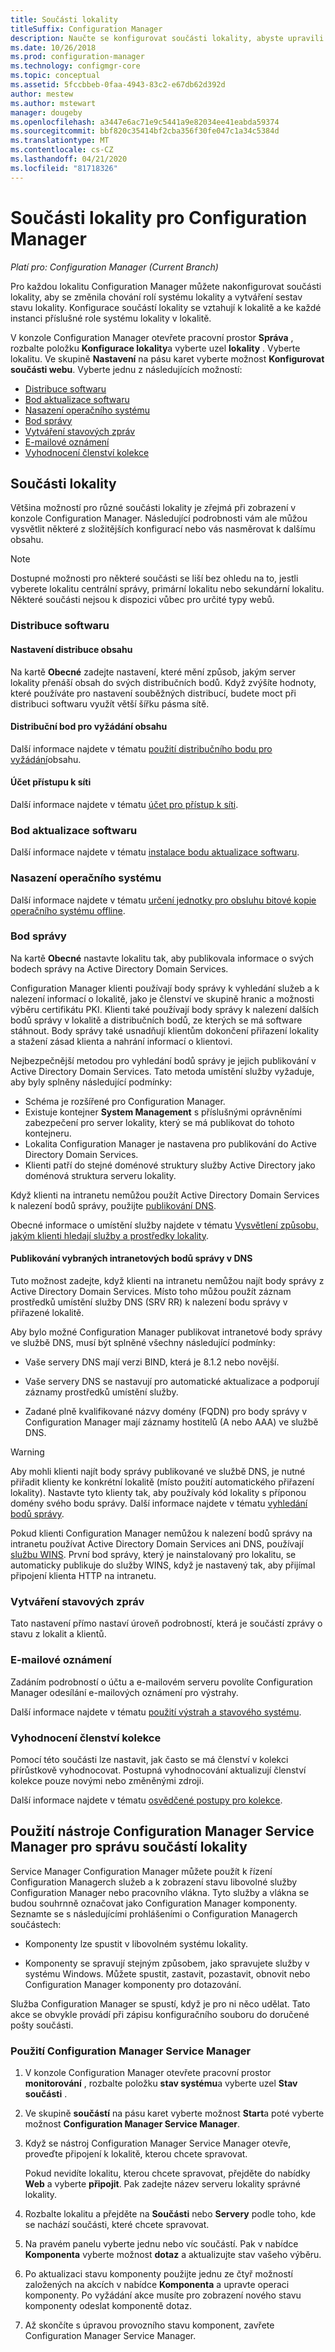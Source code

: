 ```yaml
---
title: Součásti lokality
titleSuffix: Configuration Manager
description: Naučte se konfigurovat součásti lokality, abyste upravili chování rolí systému lokality a vytváření sestav stavu lokality.
ms.date: 10/26/2018
ms.prod: configuration-manager
ms.technology: configmgr-core
ms.topic: conceptual
ms.assetid: 5fccbbeb-0faa-4943-83c2-e67db62d392d
author: mestew
ms.author: mstewart
manager: dougeby
ms.openlocfilehash: a3447e6ac71e9c5441a9e82034ee41eabda59374
ms.sourcegitcommit: bbf820c35414bf2cba356f30fe047c1a34c5384d
ms.translationtype: MT
ms.contentlocale: cs-CZ
ms.lasthandoff: 04/21/2020
ms.locfileid: "81718326"
---
```

# <a name="site-components-for-configuration-manager"></a>Součásti lokality pro Configuration Manager

*Platí pro: Configuration Manager (Current Branch)*

Pro každou lokalitu Configuration Manager můžete nakonfigurovat součásti lokality, aby se změnila chování rolí systému lokality a vytváření sestav stavu lokality. Konfigurace součástí lokality se vztahují k lokalitě a ke každé instanci příslušné role systému lokality v lokalitě.  

V konzole Configuration Manager otevřete pracovní prostor **Správa** , rozbalte položku **Konfigurace lokality**a vyberte uzel **lokality** . Vyberte lokalitu. Ve skupině **Nastavení** na pásu karet vyberte možnost **Konfigurovat součásti webu**. Vyberte jednu z následujících možností:

- [Distribuce softwaru](#software-distribution)  
- [Bod aktualizace softwaru](#software-update-point) 
- [Nasazení operačního systému](#operating-system-deployment)
- [Bod správy](#management-point)  
- [Vytváření stavových zpráv](#status-reporting)  
- [E-mailové oznámení](#email-notification)
- [Vyhodnocení členství kolekce](#bkmk_colleval)


## <a name="about-site-components"></a>Součásti lokality  

 Většina možností pro různé součásti lokality je zřejmá při zobrazení v konzole Configuration Manager. Následující podrobnosti vám ale můžou vysvětlit některé z složitějších konfigurací nebo vás nasměrovat k dalšímu obsahu.  

> [!Note]  
> Dostupné možnosti pro některé součásti se liší bez ohledu na to, jestli vyberete lokalitu centrální správy, primární lokalitu nebo sekundární lokalitu. Některé součásti nejsou k dispozici vůbec pro určité typy webů.  



### <a name="software-distribution"></a>Distribuce softwaru  

#### <a name="content-distribution-settings"></a>Nastavení distribuce obsahu
Na kartě **Obecné** zadejte nastavení, které mění způsob, jakým server lokality přenáší obsah do svých distribučních bodů. Když zvýšíte hodnoty, které používáte pro nastavení souběžných distribucí, budete moct při distribuci softwaru využít větší šířku pásma sítě.  

#### <a name="pull-distribution-point"></a>Distribuční bod pro vyžádání obsahu
Další informace najdete v tématu [použití distribučního bodu pro vyžádání](../../../plan-design/hierarchy/use-a-pull-distribution-point.md)obsahu.

#### <a name="network-access-account"></a>Účet přístupu k síti
Další informace najdete v tématu [účet pro přístup k síti](../../../plan-design/hierarchy/accounts.md#network-access-account).  


### <a name="software-update-point"></a>Bod aktualizace softwaru  

Další informace najdete v tématu [instalace bodu aktualizace softwaru](../../../../sum/get-started/install-a-software-update-point.md).  


### <a name="operating-system-deployment"></a>Nasazení operačního systému

Další informace najdete v tématu [určení jednotky pro obsluhu bitové kopie operačního systému offline](../../../../osd/get-started/manage-operating-system-images.md#bkmk_servicing-drive).


### <a name="management-point"></a>Bod správy  

Na kartě **Obecné** nastavte lokalitu tak, aby publikovala informace o svých bodech správy na Active Directory Domain Services.  

Configuration Manager klienti používají body správy k vyhledání služeb a k nalezení informací o lokalitě, jako je členství ve skupině hranic a možnosti výběru certifikátu PKI. Klienti také používají body správy k nalezení dalších bodů správy v lokalitě a distribučních bodů, ze kterých se má software stáhnout. Body správy také usnadňují klientům dokončení přiřazení lokality a stažení zásad klienta a nahrání informací o klientovi.  

Nejbezpečnější metodou pro vyhledání bodů správy je jejich publikování v Active Directory Domain Services. Tato metoda umístění služby vyžaduje, aby byly splněny následující podmínky:

- Schéma je rozšířené pro Configuration Manager.
- Existuje kontejner **System Management** s příslušnými oprávněními zabezpečení pro server lokality, který se má publikovat do tohoto kontejneru.
- Lokalita Configuration Manager je nastavena pro publikování do Active Directory Domain Services.
- Klienti patří do stejné doménové struktury služby Active Directory jako doménová struktura serveru lokality.  

Když klienti na intranetu nemůžou použít Active Directory Domain Services k nalezení bodů správy, použijte [publikování DNS](../../../plan-design/hierarchy/understand-how-clients-find-site-resources-and-services.md#bkmk_dns).  

Obecné informace o umístění služby najdete v tématu [Vysvětlení způsobu, jakým klienti hledají služby a prostředky lokality](../../../plan-design/hierarchy/understand-how-clients-find-site-resources-and-services.md).  


#### <a name="publish-selected-intranet-management-points-in-dns"></a>Publikování vybraných intranetových bodů správy v DNS
Tuto možnost zadejte, když klienti na intranetu nemůžou najít body správy z Active Directory Domain Services. Místo toho můžou použít záznam prostředků umístění služby DNS (SRV RR) k nalezení bodu správy v přiřazené lokalitě.  

Aby bylo možné Configuration Manager publikovat intranetové body správy ve službě DNS, musí být splněné všechny následující podmínky:  

-   Vaše servery DNS mají verzi BIND, která je 8.1.2 nebo novější.  

-   Vaše servery DNS se nastavují pro automatické aktualizace a podporují záznamy prostředků umístění služby.  

-   Zadané plně kvalifikované názvy domény (FQDN) pro body správy v Configuration Manager mají záznamy hostitelů (A nebo AAA) ve službě DNS.  

> [!WARNING]  
>  Aby mohli klienti najít body správy publikované ve službě DNS, je nutné přiřadit klienty ke konkrétní lokalitě (místo použití automatického přiřazení lokality). Nastavte tyto klienty tak, aby používaly kód lokality s příponou domény svého bodu správy. Další informace najdete v tématu [vyhledání bodů správy](../../../clients/deploy/assign-clients-to-a-site.md#locating-management-points).  

Pokud klienti Configuration Manager nemůžou k nalezení bodů správy na intranetu používat Active Directory Domain Services ani DNS, používají [službu WINS](../../../plan-design/hierarchy/understand-how-clients-find-site-resources-and-services.md#bkmk_wins). První bod správy, který je nainstalovaný pro lokalitu, se automaticky publikuje do služby WINS, když je nastavený tak, aby přijímal připojení klienta HTTP na intranetu.  


### <a name="status-reporting"></a>Vytváření stavových zpráv  

Tato nastavení přímo nastaví úroveň podrobností, která je součástí zprávy o stavu z lokalit a klientů.  


### <a name="email-notification"></a>E-mailové oznámení  

Zadáním podrobností o účtu a e-mailovém serveru povolíte Configuration Manager odesílání e-mailových oznámení pro výstrahy.  

Další informace najdete v tématu [použití výstrah a stavového systému](../../manage/use-alerts-and-the-status-system.md).


### <a name="collection-membership-evaluation"></a><a name="bkmk_colleval"></a>Vyhodnocení členství kolekce  

Pomocí této součásti lze nastavit, jak často se má členství v kolekci přírůstkově vyhodnocovat. Postupná vyhodnocování aktualizují členství kolekce pouze novými nebo změněnými zdroji.  

Další informace najdete v tématu [osvědčené postupy pro kolekce](../../../clients/manage/collections/best-practices-for-collections.md).



##  <a name="use-the-configuration-manager-service-manager-to-manage-site-components"></a><a name="BKMK_ServiceMgr"></a> Použití nástroje Configuration Manager Service Manager pro správu součástí lokality  

Service Manager Configuration Manager můžete použít k řízení Configuration Managerch služeb a k zobrazení stavu libovolné služby Configuration Manager nebo pracovního vlákna. Tyto služby a vlákna se budou souhrnně označovat jako Configuration Manager komponenty. Seznamte se s následujícími prohlášeními o Configuration Managerch součástech:  

-   Komponenty lze spustit v libovolném systému lokality.  

-   Komponenty se spravují stejným způsobem, jako spravujete služby v systému Windows. Můžete spustit, zastavit, pozastavit, obnovit nebo Configuration Manager komponenty pro dotazování.  

Služba Configuration Manager se spustí, když je pro ni něco udělat. Tato akce se obvykle provádí při zápisu konfiguračního souboru do doručené pošty součásti. 


### <a name="use-the-configuration-manager-service-manager"></a>Použití Configuration Manager Service Manager  

1.  V konzole Configuration Manager otevřete pracovní prostor **monitorování** , rozbalte položku **stav systému**a vyberte uzel **Stav součásti** .  

2.  Ve skupině **součástí** na pásu karet vyberte možnost **Start**a poté vyberte možnost **Configuration Manager Service Manager**.  

3.  Když se nástroj Configuration Manager Service Manager otevře, proveďte připojení k lokalitě, kterou chcete spravovat.  

     Pokud nevidíte lokalitu, kterou chcete spravovat, přejděte do nabídky **Web** a vyberte **připojit**. Pak zadejte název serveru lokality správné lokality.  

4.  Rozbalte lokalitu a přejděte na **Součásti** nebo **Servery** podle toho, kde se nachází součásti, které chcete spravovat.  

5.  Na pravém panelu vyberte jednu nebo víc součástí. Pak v nabídce **Komponenta** vyberte možnost **dotaz** a aktualizujte stav vašeho výběru.  

6.  Po aktualizaci stavu komponenty použijte jednu ze čtyř možností založených na akcích v nabídce **Komponenta** a upravte operaci komponenty. Po vyžádání akce musíte pro zobrazení nového stavu komponenty odeslat komponentě dotaz.  

7.  Až skončíte s úpravou provozního stavu komponent, zavřete Configuration Manager Service Manager.  
